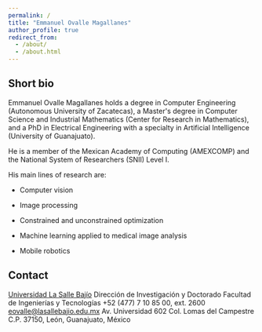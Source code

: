 ```yaml
---
permalink: /
title: "Emmanuel Ovalle Magallanes"
author_profile: true
redirect_from: 
  - /about/
  - /about.html
---
```




## Short bio

Emmanuel Ovalle Magallanes holds a degree in Computer Engineering (Autonomous University of Zacatecas), a Master's degree in Computer Science and Industrial Mathematics (Center for Research in Mathematics), and a PhD in Electrical Engineering with a specialty in Artificial Intelligence (University of Guanajuato).

He is a member of the Mexican Academy of Computing (AMEXCOMP) and the National System of Researchers (SNII) Level I.

His main lines of research are:

* Computer vision

* Image processing

* Constrained and unconstrained optimization

* Machine learning applied to medical image analysis

* Mobile robotics

## Contact

[Universidad La Salle Bajío](https://www.lasallebajio.edu.mx/)
Dirección de Investigación y Doctorado
Facultad de Ingenierías y Tecnologías 
+52 (477) 7 10 85 00, ext. 2600
[eovalle@lasallebajio.edu.mx](mailto:eovalle@lasallebajio.edu.mx)
Av. Universidad 602
Col. Lomas del Campestre
C.P. 37150, León, Guanajuato, México


